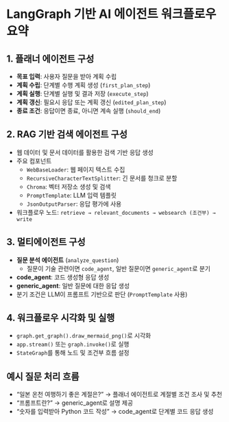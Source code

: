 
# LangGraph 기반 AI 에이전트 워크플로우 요약

## 1. 플래너 에이전트 구성
- **목표 입력**: 사용자 질문을 받아 계획 수립
- **계획 수립**: 단계별 수행 계획 생성 (`first_plan_step`)
- **계획 실행**: 단계별 실행 및 결과 저장 (`execute_step`)
- **계획 갱신**: 필요시 응답 또는 계획 갱신 (`edited_plan_step`)
- **종료 조건**: 응답이면 종료, 아니면 계속 실행 (`should_end`)

## 2. RAG 기반 검색 에이전트 구성
- 웹 데이터 및 문서 데이터를 활용한 검색 기반 응답 생성
- 주요 컴포넌트
  - `WebBaseLoader`: 웹 페이지 텍스트 수집
  - `RecursiveCharacterTextSplitter`: 긴 문서를 청크로 분할
  - `Chroma`: 벡터 저장소 생성 및 검색
  - `PromptTemplate`: LLM 입력 템플릿
  - `JsonOutputParser`: 응답 평가에 사용
- 워크플로우 노드: `retrieve → relevant_documents → websearch (조건부) → write`

## 3. 멀티에이전트 구성
- **질문 분석 에이전트** (`analyze_question`)
  - 질문이 기술 관련이면 `code_agent`, 일반 질문이면 `generic_agent`로 분기
- **code_agent**: 코드 생성형 응답 생성
- **generic_agent**: 일반 질문에 대한 응답 생성
- 분기 조건은 LLM이 프롬프트 기반으로 판단 (`PromptTemplate` 사용)

## 4. 워크플로우 시각화 및 실행
- `graph.get_graph().draw_mermaid_png()`로 시각화
- `app.stream()` 또는 `graph.invoke()`로 실행
- `StateGraph`를 통해 노드 및 조건부 흐름 설정

## 예시 질문 처리 흐름
- “일본 온천 여행하기 좋은 계절은?” → 플래너 에이전트로 계절별 조건 조사 및 추천
- “프롬프트란?” → generic_agent로 설명 제공
- “숫자를 입력받아 Python 코드 작성” → code_agent로 단계별 코드 응답 생성


